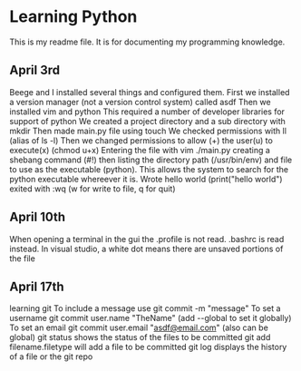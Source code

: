 # Learning Python

This is my readme file. It is for documenting my programming knowledge.

## April 3rd

Beege and I installed several things and configured them.
First we installed a version manager (not a version control system) called asdf
Then we installed vim and python
This required a number of developer libraries for support of python
We created a project directory and a sub directory with mkdir
Then made main.py file using touch
We checked permissions with ll (alias of ls -l)
Then we changed permissions to allow (+) the user(u) to execute(x) (chmod u+x)
Entering the file with vim ./main.py
creating a shebang command (#!) then listing the directory path (/usr/bin/env) and file to use as the executable (python). This allows the system to search for the python executable whereever it is.
Wrote hello world (print("hello world")
exited with :wq (w for write to file, q for quit)

## April 10th
When opening a terminal in the gui the .profile is not read. .bashrc is read instead.
In visual studio, a white dot means there are unsaved portions of the file

## April 17th
learning git
To include a message use git commit -m "message"
To set a username git commit user.name "TheName" (add --global to set it globally)
To set an email git commit user.email "asdf@email.com" (also can be global)
git status shows the status of the files to be committed
git add filename.filetype will add a file to be committed
git log displays the history of a file or the git repo

